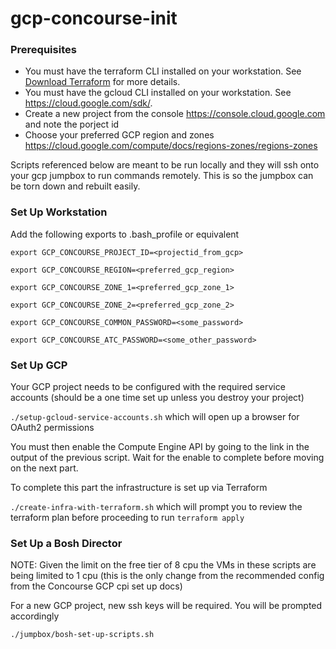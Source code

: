 # gcp-concourse-init

### Prerequisites

- You must have the terraform CLI installed on your workstation. See [Download Terraform](https://www.terraform.io/downloads.html) for more details.
- You must have the gcloud CLI installed on your workstation. See https://cloud.google.com/sdk/.
- Create a new project from the console https://console.cloud.google.com and note the porject id
- Choose your preferred GCP region and zones https://cloud.google.com/compute/docs/regions-zones/regions-zones

Scripts referenced below are meant to be run locally and they will ssh onto your gcp jumpbox to run commands remotely. This is so the jumpbox can be torn down and rebuilt easily.

### Set Up Workstation

Add the following exports to .bash_profile or equivalent

`export GCP_CONCOURSE_PROJECT_ID=<projectid_from_gcp>`

`export GCP_CONCOURSE_REGION=<preferred_gcp_region>`

`export GCP_CONCOURSE_ZONE_1=<preferred_gcp_zone_1>`

`export GCP_CONCOURSE_ZONE_2=<preferred_gcp_zone_2>`

`export GCP_CONCOURSE_COMMON_PASSWORD=<some_password>`

`export GCP_CONCOURSE_ATC_PASSWORD=<some_other_password>`

### Set Up GCP

Your GCP project needs to be configured with the required service accounts (should be a one time set up unless you destroy your project)

`./setup-gcloud-service-accounts.sh` which will open up a browser for OAuth2 permissions

You must then enable the Compute Engine API by going to the link in the output of the previous script. Wait for the enable to complete before moving on the next part.

To complete this part the infrastructure is set up via Terraform

`./create-infra-with-terraform.sh` which will prompt you to review the terraform plan before proceeding to run `terraform apply`

### Set Up a Bosh Director

NOTE: Given the limit on the free tier of 8 cpu the VMs in these scripts are being limited to 1 cpu (this is the only change from the recommended config from the Concourse GCP cpi set up docs)

For a new GCP project, new ssh keys will be required. You will be prompted accordingly

`./jumpbox/bosh-set-up-scripts.sh`
